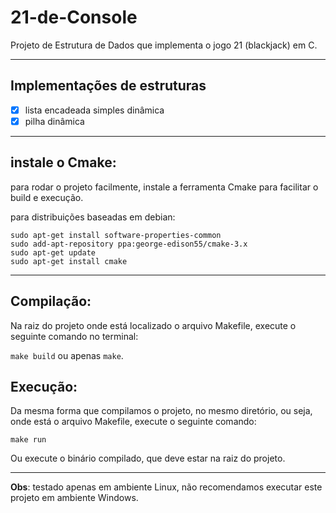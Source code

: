 # 21-de-Console
 Projeto de Estrutura de Dados que implementa o jogo 21 (blackjack) em C.

---

## Implementações de estruturas
 - [X] lista encadeada simples dinâmica
 - [x] pilha dinâmica

---
## instale o Cmake:
para rodar o projeto facilmente, instale a ferramenta Cmake para facilitar o build e execução.

para distribuições baseadas em debian:

```
sudo apt-get install software-properties-common
sudo add-apt-repository ppa:george-edison55/cmake-3.x
sudo apt-get update
sudo apt-get install cmake
```
---
## Compilação:
Na raiz do projeto onde está localizado o arquivo Makefile, execute o seguinte comando no terminal:

```make build``` ou apenas ```make```.

## Execução:
Da mesma forma que compilamos o projeto, no mesmo diretório, ou seja, onde está o arquivo Makefile, execute o seguinte comando:

```make run```

Ou execute o binário compilado, que deve estar na raiz do projeto.

---

**Obs**: testado apenas em ambiente Linux, não recomendamos executar este projeto em ambiente Windows.
